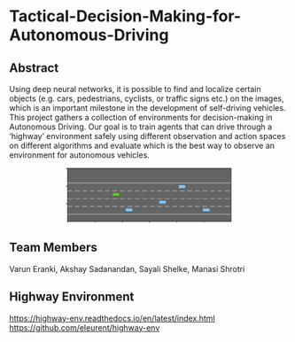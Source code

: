 # Tactical-Decision-Making-for-Autonomous-Driving

## Abstract
Using deep neural networks, it is possible to find and localize certain objects (e.g. cars, pedestrians, cyclists, or traffic signs etc.) on the images, which is an important milestone in the development of self-driving vehicles. This project gathers a collection of environments for decision-making in Autonomous Driving. Our goal is to train agents that can drive through a ‘highway’ environment safely using different observation and action spaces on different algorithms and evaluate which is the best way to observe an environment for autonomous vehicles. 
<p align="center">
<img src="https://github.com/sayali-shelke/Tactical-Decision-Making-for-Autonomous-Driving/blob/main/Screen%20Shot%202020-12-08%20at%2011.07.21%20PM.png" width="300" height="100" > 
</p>

## Team Members
Varun Eranki, Akshay Sadanandan, Sayali Shelke, Manasi Shrotri 

## Highway Environment
https://highway-env.readthedocs.io/en/latest/index.html <br />
https://github.com/eleurent/highway-env

